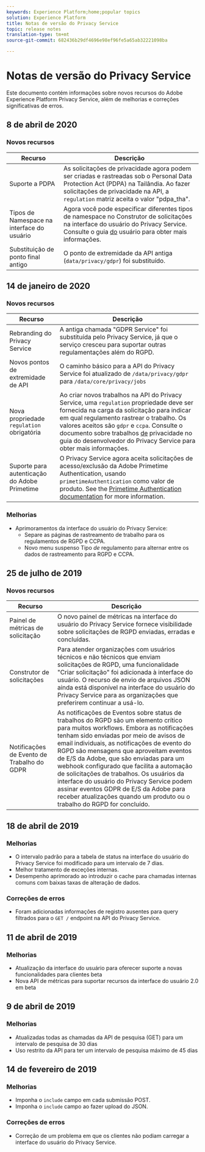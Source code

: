 ```yaml
---
keywords: Experience Platform;home;popular topics
solution: Experience Platform
title: Notas de versão do Privacy Service
topic: release notes
translation-type: tm+mt
source-git-commit: 682436b29df4696e98ef96fe5a65ab32221098ba

---
```



# Notas de versão do Privacy Service

Este documento contém informações sobre novos recursos do Adobe Experience Platform Privacy Service, além de melhorias e correções significativas de erros.

## 8 de abril de 2020

### Novos recursos

| Recurso | Descrição |
| --- | --- |
| Suporte a PDPA | As solicitações de privacidade agora podem ser criadas e rastreadas sob o Personal Data Protection Act (PDPA) na Tailândia. Ao fazer solicitações de privacidade na API, a `regulation` matriz aceita o valor &quot;pdpa_tha&quot;. |
| Tipos de Namespace na interface do usuário | Agora você pode especificar diferentes tipos de namespace no Construtor de solicitações na interface do usuário do Privacy Service. Consulte o guia [do](ui/user-guide.md) usuário para obter mais informações. |
| Substituição de ponto final antigo | O ponto de extremidade da API antiga (`data/privacy/gdpr`) foi substituído. |

## 14 de janeiro de 2020

### Novos recursos

| Recurso | Descrição |
| --- | --- |
| Rebranding do Privacy Service | A antiga chamada &quot;GDPR Service&quot; foi substituída pelo Privacy Service, já que o serviço cresceu para suportar outras regulamentações além do RGPD. |
| Novos pontos de extremidade de API | O caminho básico para a API do Privacy Service foi atualizado de `/data/privacy/gdpr` para `/data/core/privacy/jobs` |
| Nova propriedade `regulation` obrigatória | Ao criar novos trabalhos na API do Privacy Service, uma `regulation` propriedade deve ser fornecida na carga da solicitação para indicar em qual regulamento rastrear o trabalho. Os valores aceitos são `gdpr` e `ccpa`. Consulte o documento sobre trabalhos [de](api/privacy-jobs.md) privacidade no guia do desenvolvedor do Privacy Service para obter mais informações. |
| Suporte para autenticação do Adobe Primetime | O Privacy Service agora aceita solicitações de acesso/exclusão da Adobe Primetime Authentication, usando `primetimeAuthentication` como valor de produto. See the [Primetime Authentication documentation](http://tve.helpdocsonline.com/how-to-make-a-privacy-request) for more information. |

### Melhorias

* Aprimoramentos da interface do usuário do Privacy Service:
   * Separe as páginas de rastreamento de trabalho para os regulamentos de RGPD e CCPA.
   * Novo menu suspenso Tipo _de_ regulamento para alternar entre os dados de rastreamento para RGPD e CCPA.

## 25 de julho de 2019

### Novos recursos

| Recurso | Descrição |
| --- | --- |
| Painel de métricas de solicitação | O novo painel de métricas na interface do usuário do Privacy Service fornece visibilidade sobre solicitações de RGPD enviadas, erradas e concluídas. |
| Construtor de solicitações | Para atender organizações com usuários técnicos e não técnicos que enviam solicitações de RGPD, uma funcionalidade &quot;Criar solicitação&quot; foi adicionada à interface do usuário. O recurso de envio de arquivos JSON ainda está disponível na interface do usuário do Privacy Service para as organizações que preferirem continuar a usá-lo. |
| Notificações de Evento de Trabalho do GDPR | As notificações de Eventos sobre status de trabalhos do RGPD são um elemento crítico para muitos workflows. Embora as notificações tenham sido enviadas por meio de avisos de email individuais, as notificações de evento do RGPD são mensagens que aproveitam eventos de E/S da Adobe, que são enviadas para um webhook configurado que facilita a automação de solicitações de trabalhos. Os usuários da interface do usuário do Privacy Service podem assinar eventos GDPR de E/S da Adobe para receber atualizações quando um produto ou o trabalho do RGPD for concluído. |

## 18 de abril de 2019

### Melhorias

* O intervalo padrão para a tabela de status na interface do usuário do Privacy Service foi modificado para um intervalo de 7 dias.
* Melhor tratamento de exceções internas.
* Desempenho aprimorado ao introduzir o cache para chamadas internas comuns com baixas taxas de alteração de dados.

### Correções de erros

* Foram adicionadas informações de registro ausentes para query filtrados para o `GET /` endpoint na API do Privacy Service.

## 11 de abril de 2019

### Melhorias

* Atualização da interface do usuário para oferecer suporte a novas funcionalidades para clientes beta
* Nova API de métricas para suportar recursos da interface do usuário 2.0 em beta

## 9 de abril de 2019

### Melhorias

* Atualizadas todas as chamadas da API de pesquisa (GET) para um intervalo de pesquisa de 30 dias
* Uso restrito da API para ter um intervalo de pesquisa máximo de 45 dias

## 14 de fevereiro de 2019

### Melhorias

* Imponha o `include` campo em cada submissão POST.
* Imponha o `include` campo ao fazer upload do JSON.

### Correções de erros

* Correção de um problema em que os clientes não podiam carregar a interface do usuário do Privacy Service.
